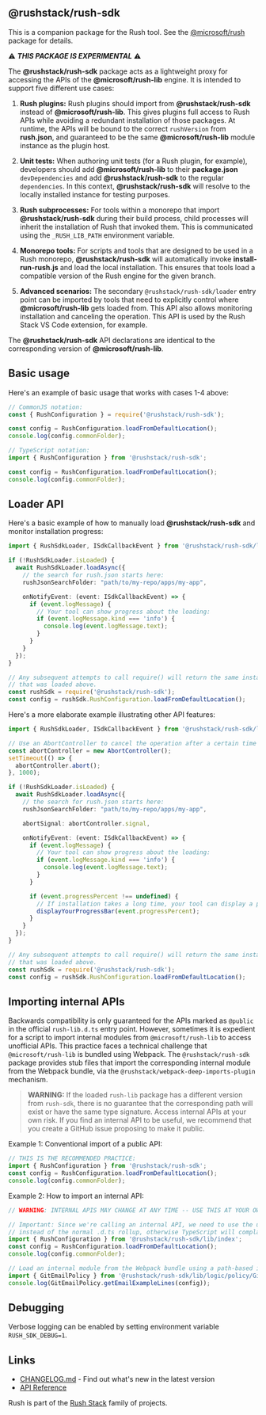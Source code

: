 ## @rushstack/rush-sdk

This is a companion package for the Rush tool. See the [@microsoft/rush](https://www.npmjs.com/package/@microsoft/rush) package for details.

⚠ **_THIS PACKAGE IS EXPERIMENTAL_** ⚠

The **@rushstack/rush-sdk** package acts as a lightweight proxy for accessing the APIs of the **@microsoft/rush-lib** engine. It is intended to support five different use cases:

1. **Rush plugins:** Rush plugins should import from **@rushstack/rush-sdk** instead of **@microsoft/rush-lib**. This gives plugins full access to Rush APIs while avoiding a redundant installation of those packages. At runtime, the APIs will be bound to the correct `rushVersion` from **rush.json**, and guaranteed to be the same **@microsoft/rush-lib** module instance as the plugin host.

2. **Unit tests:** When authoring unit tests (for a Rush plugin, for example), developers should add **@microsoft/rush-lib** to their **package.json** `devDependencies` and add **@rushstack/rush-sdk** to the regular `dependencies`. In this context, **@rushstack/rush-sdk** will resolve to the locally installed instance for testing purposes.

3. **Rush subprocesses:** For tools within a monorepo that import **@rushstack/rush-sdk** during their build process, child processes will inherit the installation of Rush that invoked them. This is communicated using the `_RUSH_LIB_PATH` environment variable.

4. **Monorepo tools:** For scripts and tools that are designed to be used in a Rush monorepo, **@rushstack/rush-sdk** will automatically invoke **install-run-rush.js** and load the local installation. This ensures that tools load a compatible version of the Rush engine for the given branch.

5. **Advanced scenarios:** The secondary `@rushstack/rush-sdk/loader` entry point can be imported by tools that need to explicitly control where **@microsoft/rush-lib** gets loaded from. This API also allows monitoring installation and canceling the operation.  This API is used by the Rush Stack VS Code extension, for example.

The **@rushstack/rush-sdk** API declarations are identical to the corresponding version of **@microsoft/rush-lib**.

## Basic usage

Here's an example of basic usage that works with cases 1-4 above:

```ts
// CommonJS notation:
const { RushConfiguration } = require('@rushstack/rush-sdk');

const config = RushConfiguration.loadFromDefaultLocation();
console.log(config.commonFolder);
```

```ts
// TypeScript notation:
import { RushConfiguration } from '@rushstack/rush-sdk';

const config = RushConfiguration.loadFromDefaultLocation();
console.log(config.commonFolder);
```

## Loader API

Here's a basic example of how to manually load **@rushstack/rush-sdk** and monitor installation progress:

```ts
import { RushSdkLoader, ISdkCallbackEvent } from '@rushstack/rush-sdk/loader';

if (!RushSdkLoader.isLoaded) {
  await RushSdkLoader.loadAsync({
    // the search for rush.json starts here:
    rushJsonSearchFolder: "path/to/my-repo/apps/my-app",

    onNotifyEvent: (event: ISdkCallbackEvent) => {
      if (event.logMessage) {
        // Your tool can show progress about the loading:
        if (event.logMessage.kind === 'info') {
          console.log(event.logMessage.text);
        }
      }
    }
  });
}

// Any subsequent attempts to call require() will return the same instance
// that was loaded above.
const rushSdk = require('@rushstack/rush-sdk');
const config = rushSdk.RushConfiguration.loadFromDefaultLocation();
```

Here's a more elaborate example illustrating other API features:

```ts
import { RushSdkLoader, ISdkCallbackEvent } from '@rushstack/rush-sdk/loader';

// Use an AbortController to cancel the operation after a certain time period
const abortController = new AbortController();
setTimeout(() => {
  abortController.abort();
}, 1000);

if (!RushSdkLoader.isLoaded) {
  await RushSdkLoader.loadAsync({
    // the search for rush.json starts here:
    rushJsonSearchFolder: "path/to/my-repo/apps/my-app",

    abortSignal: abortController.signal,

    onNotifyEvent: (event: ISdkCallbackEvent) => {
      if (event.logMessage) {
        // Your tool can show progress about the loading:
        if (event.logMessage.kind === 'info') {
          console.log(event.logMessage.text);
        }
      }

      if (event.progressPercent !== undefined) {
        // If installation takes a long time, your tool can display a progress bar
        displayYourProgressBar(event.progressPercent);
      }
    }
  });
}

// Any subsequent attempts to call require() will return the same instance
// that was loaded above.
const rushSdk = require('@rushstack/rush-sdk');
const config = rushSdk.RushConfiguration.loadFromDefaultLocation();
```


## Importing internal APIs

Backwards compatibility is only guaranteed for the APIs marked as `@public` in the official `rush-lib.d.ts` entry point.
However, sometimes it is expedient for a script to import internal modules from `@microsoft/rush-lib` to access
unofficial APIs. This practice faces a technical challenge that `@microsoft/rush-lib` is bundled using Webpack.
The `@rushstack/rush-sdk` package provides stub files that import the corresponding internal module from the
Webpack bundle, via the `@rushstack/webpack-deep-imports-plugin` mechanism.

> **WARNING:** If the loaded `rush-lib` package has a different version from `rush-sdk`, there is
> no guarantee that the corresponding path will exist or have the same type signature.
> Access internal APIs at your own risk. If you find an internal API to be useful, we recommend
> that you create a GitHub issue proposing to make it public.

Example 1: Conventional import of a public API:

```ts
// THIS IS THE RECOMMENDED PRACTICE:
import { RushConfiguration } from '@rushstack/rush-sdk';
const config = RushConfiguration.loadFromDefaultLocation();
console.log(config.commonFolder);
```

Example 2: How to import an internal API:

```ts
// WARNING: INTERNAL APIS MAY CHANGE AT ANY TIME -- USE THIS AT YOUR OWN RISK:

// Important: Since we're calling an internal API, we need to use the unbundled .d.ts files
// instead of the normal .d.ts rollup, otherwise TypeScript will complain about a type mismatch.
import { RushConfiguration } from '@rushstack/rush-sdk/lib/index';
const config = RushConfiguration.loadFromDefaultLocation();
console.log(config.commonFolder);

// Load an internal module from the Webpack bundle using a path-based import of a stub file:
import { GitEmailPolicy } from '@rushstack/rush-sdk/lib/logic/policy/GitEmailPolicy';
console.log(GitEmailPolicy.getEmailExampleLines(config));
```

## Debugging

Verbose logging can be enabled by setting environment variable `RUSH_SDK_DEBUG=1`.

## Links

- [CHANGELOG.md](https://github.com/microsoft/rushstack/blob/main/apps/rush/CHANGELOG.md) - Find
  out what's new in the latest version
- [API Reference](https://api.rushstack.io/pages/rush-lib/)

Rush is part of the [Rush Stack](https://rushstack.io/) family of projects.

